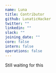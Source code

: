 ```yaml
---
name: Luna
title: Contributor
github: LunaticHacker
twitter: ""
linkedin: ""
slack: ""
joining_date: ""
core: false
intern: false
operations: false
---
```


Still waiting for this
